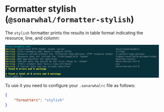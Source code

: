 # Formatter stylish (`@sonarwhal/formatter-stylish`)

The `stylish` formatter prints the results in table format indicating the
resource, line, and column:

![Example output for the stylish formatter](images/stylish-output.png)

To use it you need to configure your `.sonarwhalrc` file as follows:

```json
{
    "formatters": "stylish"
}
```

